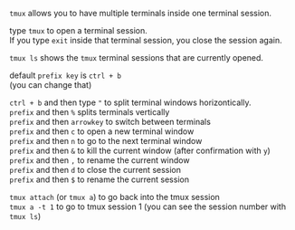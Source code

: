 `tmux` allows you to have multiple terminals inside one terminal session.

type `tmux` to open a terminal session.\
If you type `exit` inside that terminal session, you close the session again.

`tmux ls` shows the `tmux` terminal sessions that are currently opened.

default `prefix key` is `ctrl + b`\
(you can change that)

`ctrl + b` and then type `"` to split terminal windows horizontically.\
`prefix` and then `%`   splits terminals vertically\
`prefix` and then `arrowkey`    to switch between terminals\
`prefix` and then `c`   to open a new terminal window\
`prefix` and then `n`   to go to the next terminal window\
`prefix` and then `&`   to kill the current window (after confirmation with `y`)\
`prefix` and then `,`   to rename the current window\
`prefix` and then `d`   to close the current session\
`prefix` and then `$`   to rename the current session

`tmux attach` (or `tmux a`)  to go back into the tmux session\
`tmux a -t 1`   to go to tmux session 1 (you can see the session number with `tmux ls`)
